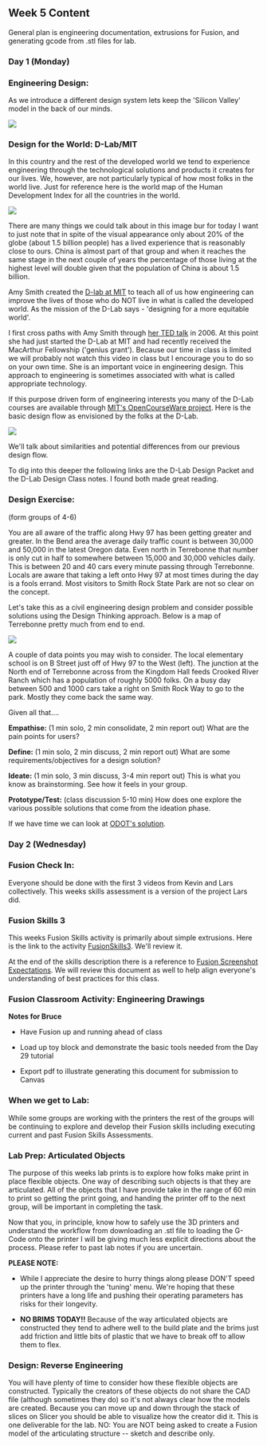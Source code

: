 ## Week 5 Content

General plan is engineering documentation, extrusions for Fusion, and generating gcode from .stl files for lab.

### Day 1 (Monday)

### Engineering Design:

As we introduce a different design system lets keep the 'Silicon Valley' model in the back of our minds.

<img src="../images/contentImages/dschoolDesignThinking.jpg" />

### Design for the World: D-Lab/MIT

In this country and the rest of the developed world we tend to experience engineering through the technological solutions and products it creates for our lives. We, however, are not particularly typical of how most folks in the world live. Just for reference here is the world map of the Human Development Index for all the countries in the world.

<img src="../images/contentImages/WorldHDI.png" />

There are many things we could talk about in this image bur for today I want to just note that in spite of the visual appearance only about 20% of the globe (about 1.5 billion people) has a lived experience that is reasonably close to ours. China is almost part of that group and when it reaches the same stage in the next couple of years the percentage of those living at the highest level will double given that the population of China is about 1.5 billion. 

Amy Smith created the [D-lab at MIT](https://d-lab.mit.edu/) to teach all of us how engineering can improve the lives of those who do NOT live in what is called the developed world. As the mission of the D-Lab says - 'designing for a more equitable world'.

I first cross paths with Amy Smith through [her TED talk](https://www.ted.com/talks/amy_smith_simple_designs_to_save_a_life) in 2006. At this point she had just started the D-Lab at MIT and had recently received the MacArthur Fellowship ('genius grant'). Because our time in class is limited we will probably not watch this video in class but I encourage you to do so on your own time. She is an important voice in engineering design. This approach to engineering is sometimes associated with what is called appropriate technology.

If this purpose driven form of engineering interests you many of the D-Lab courses are available through [MIT's OpenCourseWare project](https://ocw.mit.edu/search/?q=d-Lab). Here is the basic design flow as envisioned by the folks at the D-Lab.

<img src="../images/contentImages/DLab/DLabDesignProcessGraphic.png" />

We'll talk about similarities and potential differences from our previous design flow.

To dig into this deeper the following links are the D-Lab Design Packet and the D-Lab Design Class notes. I found both made great reading.


### Design Exercise:

(form groups of 4-6)

You are all aware of the traffic along Hwy 97 has been getting greater and greater. In the Bend area the average daily traffic count is between 30,000 and 50,000 in the latest Oregon data. Even north in Terrebonne that number is only cut in half to somewhere between 15,000 and 30,000 vehicles daily. This is between 20 and 40 cars every minute passing through Terrebonne. Locals are aware that taking a left onto Hwy 97 at most times during the day is a fools errand. Most visitors to Smith Rock State Park are not so clear on the concept. 

Let's take this as a civil engineering design problem and consider possible solutions using the Design Thinking approach.  Below is a map of Terrebonne pretty much from end to end.

<img src="../images/contentImages/TerrebonneMap.png" />

A couple of data points you may wish to consider. The local elementary school is on B Street just off of Hwy 97 to the West (left). The junction at the North end of Terrebonne across from the Kingdom Hall feeds  Crooked River Ranch which has a population of roughly 5000 folks. On a busy day between 500 and 1000 cars take a right on Smith Rock Way to go to the park. Mostly they come back the same way.

Given all that....

**Empathise:** (1 min solo, 2 min consolidate, 2 min report out)
What are the pain points for users?

**Define:** (1 min solo, 2 min discuss, 2 min report out)
What are some requirements/objectives for a design solution?

**Ideate:** (1 min solo, 3 min discuss, 3-4 min report out)
This is what you know as brainstorming. See how it feels in your group.

**Prototype/Test:** (class discussion 5-10 min)
How does one explore the various possible solutions that come from the ideation phase.

If we have time we can look at [ODOT's solution](https://github.com/smithrockmaker/ENGR102/blob/main/documents/DesignDocs/TerrebonneProjectMap.pdf).



### Day 2 (Wednesday)

### Fusion Check In:

Everyone should be done with the first 3 videos from Kevin and Lars collectively. This weeks skills assessment is a version of the project Lars did.

### Fusion Skills 3

This weeks Fusion Skills activity is primarily about simple extrusions. Here is the link to the activity [FusionSkills3](https://github.com/smithrockmaker/ENGR102/blob/main/Fusion360/Skills/FusionSkills3.md). We'll review it.

At the end of the skills description there is a reference to [Fusion Screenshot Expectations](https://github.com/smithrockmaker/ENGR102/blob/main/Fusion360/ScreenShotExpectations.md). We will review this document as well to help align everyone's understanding of best practices for this class.

### Fusion Classroom Activity: Engineering Drawings

**Notes for Bruce**

* Have Fusion up and running ahead of class
  
* Load up toy block and demonstrate the basic tools needed from the Day 29 tutorial

* Export pdf to illustrate generating this document for submission to Canvas



### When we get to Lab:

While some groups are working with the printers the rest of the groups will be continuing to explore and develop their Fusion skills including executing current and past Fusion Skills Assessments.

### Lab Prep: Articulated Objects

The purpose of this weeks lab prints is to explore how folks make print in place flexible objects. One way of describing such objects is that they are articulated. All of the objects that I have provide take in the range of 60 min to print so getting the print going, and handing the printer off to the next group, will be important in completing the task.

Now that you, in principle, know how to safely use the 3D printers and understand the workflow from downloading an .stl file to loading the G-Code onto the printer I will be giving much less explicit directions about the process. Please refer to past lab notes if you are uncertain.

**PLEASE NOTE:**

* While I appreciate the desire to hurry things along please DON'T speed up the printer through the 'tuning' menu. We're hoping that these printers have a long life and pushing their operating parameters has risks for their longevity.

* **NO BRIMS TODAY!!** Because of the way articulated objects are constructed they tend to adhere well to the build plate and the brims just add friction and little bits of plastic that we have to break off to allow them to flex.

### Design: Reverse Engineering

You will have plenty of time to consider how these flexible objects are constructed. Typically the creators of these objects do not share the CAD file (although sometimes they do) so it's not always clear how the models are created. Because you can move up and down through the stack of slices on Slicer you should be able to visualize how the creator did it. This is one deliverable for the lab. NO: You are NOT being asked to create a Fusion model of the articulating structure -- sketch and describe only.



